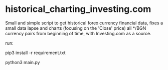 # historical_charting_investing.com

Small and simple script to get historical forex currency financial data, fixes a small data lapse and charts (focusing on the 'Close' price) all */BGN currency pairs from beginning of time, with Investing.com as a source.

run:

pip3 install -r requirement.txt

python3 main.py
